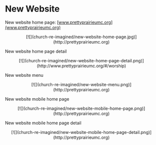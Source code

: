 # New Website

New website home page: [www.prettyprairieumc.org](www.prettyprairieumc.org)
<center>
[![](church-re-imagined/new-website-home-page.jpg)](http://prettyprairieumc.org)
</center>

New website home page detail
<center>
[![](church-re-imagined/new-website-home-page-detail.png)](http://www.prettyprairieumc.org/#/worship)
</center>

New website menu
<center>
[![](church-re-imagined/new-website-menu.png)](http://prettyprairieumc.org)
</center>

New website mobile home page
<center>
[![](church-re-imagined/new-website-mobile-home-page.png)](http://prettyprairieumc.org)
</center>

New website mobile home page detail
<center>
[![](church-re-imagined/new-website-mobile-home-page-detail.png)](http://prettyprairieumc.org)
</center>

